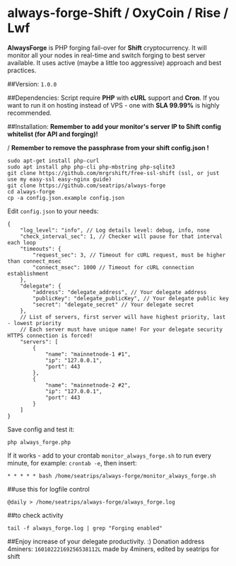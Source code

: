 # always-forge-Shift / OxyCoin / Rise / Lwf
**AlwaysForge** is PHP forging fail-over for **Shift** cryptocurrency. It will monitor all your nodes in real-time and switch forging to best server available. It uses active (maybe a little too aggressive) approach and best practices.

##Version:
`1.0.0`

##Dependencies:
Script require **PHP** with **cURL** support and **Cron**. If you want to run it on hosting instead of VPS - one with **SLA 99.99%** is highly recommended.

##Installation:
**Remember to add your monitor's server IP to Shift config whitelist (for API and forging)!**

/ **Remember to remove the passphrase from your shift config.json !**
```
sudo apt-get install php-curl
sudo apt install php php-cli php-mbstring php-sqlite3
git clone https://github.com/mrgrshift/free-ssl-shift (ssl, or just use my easy-ssl easy-nginx guide)
git clone https://github.com/seatrips/always-forge
cd always-forge
cp -a config.json.example config.json
```
Edit `config.json` to your needs:
```
{
    "log_level": "info", // Log details level: debug, info, none
    "check_interval_sec": 1, // Checker will pause for that interval each loop
    "timeouts": {
        "request_sec": 3, // Timeout for cURL request, must be higher than connect_msec
        "connect_msec": 1000 // Timeout for cURL connection establishment
    },
    "delegate": {
        "address": "delegate_address", // Your delegate address
        "publicKey": "delegate_publicKey", // Your delegate public key
        "secret": "delegate_secret" // Your delegate secret
    },
    // List of servers, first server will have highest priority, last - lowest priority
    // Each server must have unique name! For your delegate security HTTPS connection is forced!
    "servers": [
        {
            "name": "mainnetnode-1 #1",
            "ip": "127.0.0.1",
            "port": 443
        },
        {
            "name": "mainnetnode-2 #2",
            "ip": "127.0.0.1",
            "port": 443
        }
    ]
}
```

Save config and test it:
```
php always_forge.php
```
If it works - add to your crontab `monitor_always_forge.sh` to run every minute, for example: `crontab -e`, then insert:
```
* * * * * bash /home/seatrips/always-forge/monitor_always_forge.sh
```
##use this for logfile control
```
@daily > /home/seatrips/always-forge/always_forge.log
```
##to check activity
```
tail -f always_forge.log | grep "Forging enabled"
```

##Enjoy increase of your delegate productivity. :)
Donation address 4miners: `16010222169256538112L`
made by 4miners, edited by seatrips for shift
